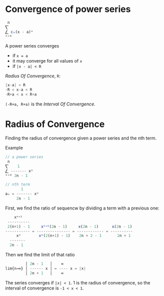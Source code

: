 # Convergence of power series

```js
 n
⎲
⎳ cₙ(x - a)ⁿ
ⁿ⁼⁰
```

A power series converges
- if `x = a`
- it may converge for all values of `x`
- if `|x - a| < R`


*Radius Of Convergence*, `R`:

```js
|x-a| < R
-R < x-a < R
-R+a < x < R+a
```

`(-R+a, R+a)` is the *Interval Of Convergence*.

# Radius of Convergence

Finding the radius of convergence given a power series and the nth term.

Example

```js
// a power series
 n
⎲    1
⎳ ------- xⁿ
ⁿ⁼⁰ 2n - 1

// nth term
       1
aₙ = ------- xⁿ
     2n - 1
```

First, we find the ratio of sequencw by dividing a term with a previous one:

```js
    xⁿᐩ¹
 ----------
 2(n+1) - 1     xⁿᐩ¹(2n - 1)     x(2n - 1)      x(2n - 1)
----------- = --------------- = ------------ = ----------
     xⁿ        xⁿ(2(n+1) - 1)    2n + 2 - 1       2n + 1
  -------
  2n - 1
```

Then we find the limit of that ratio

```js
         │ 2n - 1   │    ∞
lim{n→∞} │ ------ x │ = ---- x = |x|
         │ 2n + 1   │    ∞
```

The series converges if `|x| < 1`. 1 is the radius of convergence, so the interval of convergence is `-1 < x < 1`.
